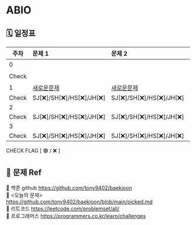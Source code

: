# ABIO

## 🗓 일정표


|**주차**|  **문제 1**                                      | **문제 2**                                       | **문제3**                                        |
| ---- |:------------------------------------------------|:------------------------------------------------| :-----------------------------------------------|
|0     |                                                 |                                                 | [팰린드로미터](https://www.acmicpc.net/problem/4096)|
|Check |                                                 |                                                 | SJ[❌]/SH[❌]/HS[❌]/JH[🟢]                       | 
|1     | [새로운문제](https://github.com/iamsojung/ABIO)    |[새로운문제](https://github.com/iamsojung/ABIO)    | [새로운문제](https://github.com/iamsojung/ABIO)     | 
|Check | SJ[❌]/SH[❌]/HS[❌]/JH[❌]                      | SJ[❌]/SH[❌]/HS[❌]/JH[❌]                       | SJ[❌]/SH[❌]/HS[❌]/JH[❌]                       | 
|2     |                                                 |                                                 |                                                  | 
|Check | SJ[❌]/SH[❌]/HS[❌]/JH[❌]                      | SJ[❌]/SH[❌]/HS[❌]/JH[❌]                       | SJ[❌]/SH[❌]/HS[❌]/JH[❌]                       | 
|3     |                                                 |                                                 |                                                  | 
|Check | SJ[❌]/SH[❌]/HS[❌]/JH[❌]                      | SJ[❌]/SH[❌]/HS[❌]/JH[❌]                       | SJ[❌]/SH[❌]/HS[❌]/JH[❌]                       | 

  CHECK FLAG [ 🟢 / ❌ ] 
  
  
  
  
## 🔗 문제 Ref
📁 백준 github https://github.com/tony9402/baekjoon  
📁 <오늘의 문제> https://github.com/tony9402/baekjoon/blob/main/picked.md  
📁 리트코드 https://leetcode.com/problemset/all/  
📁 프로그래머스 https://programmers.co.kr/learn/challenges  

  
  
  
  
  
  
